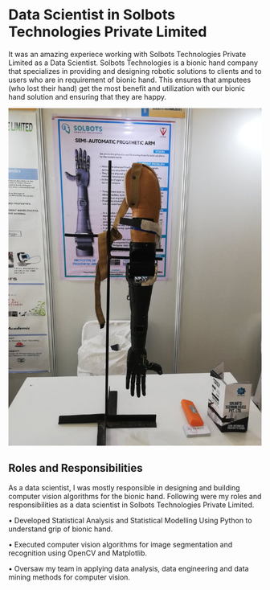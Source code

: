 # Data Scientist in Solbots Technologies Private Limited

It was an amazing experiece working with Solbots Technologies Private Limited as a Data Scientist. Solbots Technologies is a bionic hand company that specializes in providing and designing robotic solutions to clients and to users who are in requirement of bionic hand. This ensures that amputees (who lost their hand) get the most benefit and utilization with our bionic hand solution and ensuring that they are happy. 

<img src = "https://github.com/suhasmaddali/Data-Scientist-Solbots-Roles-and-Responsibilities/blob/main/images/Solbots%20bionic%20hand%20image.jpg" />

## Roles and Responsibilities

As a data scientist, I was mostly responsible in designing and building computer vision algorithms for the bionic hand. Following were my roles and responsibilities as a data scientist in Solbots Technologies Private Limited. 

• Developed Statistical Analysis and Statistical Modelling Using Python to understand grip of bionic hand. 

• Executed computer vision algorithms for image segmentation and recognition using OpenCV and Matplotlib.

• Oversaw my team in applying data analysis, data engineering and data mining methods for computer vision. 
